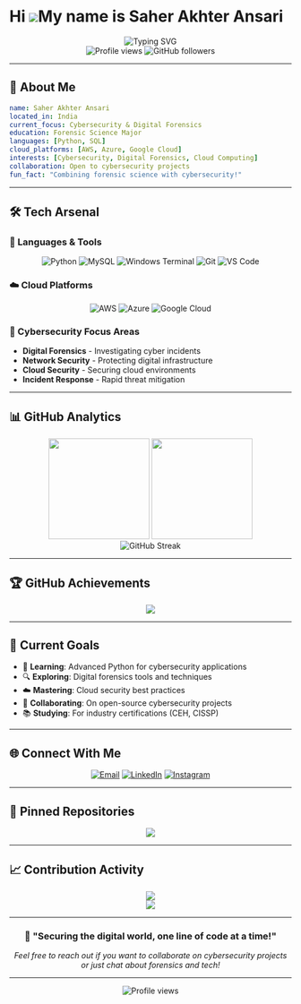# Hi ![](https://user-images.githubusercontent.com/18350557/176309783-0785949b-9127-417c-8b55-ab5a4333674e.gif)My name is Saher Akhter Ansari

<div align="center">
  <img src="https://readme-typing-svg.herokuapp.com?font=Fira+Code&pause=1000&color=00D9FF&center=true&vCenter=true&width=435&lines=Cybersecurity+Enthusiast;Forensic+Science+Major;Python+Developer;Cloud+Computing+Explorer" alt="Typing SVG" />
</div>

<div align="center">
  <img src="https://komarev.com/ghpvc/?username=SaherAnsari&color=0e75b6&style=flat" alt="Profile views" />
  <img src="https://img.shields.io/github/followers/SaherAnsari?label=Followers&style=social" alt="GitHub followers" />
</div>

---

## 🚀 About Me

```yaml
name: Saher Akhter Ansari
located_in: India
current_focus: Cybersecurity & Digital Forensics
education: Forensic Science Major
languages: [Python, SQL]
cloud_platforms: [AWS, Azure, Google Cloud]
interests: [Cybersecurity, Digital Forensics, Cloud Computing]
collaboration: Open to cybersecurity projects
fun_fact: "Combining forensic science with cybersecurity!"
```

---

## 🛠️ Tech Arsenal

### 🔧 Languages & Tools
<div align="center">
  
![Python](https://img.shields.io/badge/Python-3776AB?style=for-the-badge&logo=python&logoColor=white)
![MySQL](https://img.shields.io/badge/MySQL-005C84?style=for-the-badge&logo=mysql&logoColor=white)
![Windows Terminal](https://img.shields.io/badge/Windows%20Terminal-4D4D4D?style=for-the-badge&logo=windows-terminal&logoColor=white)
![Git](https://img.shields.io/badge/Git-F05032?style=for-the-badge&logo=git&logoColor=white)
![VS Code](https://img.shields.io/badge/VS%20Code-007ACC?style=for-the-badge&logo=visual-studio-code&logoColor=white)

</div>

### ☁️ Cloud Platforms
<div align="center">
  
![AWS](https://img.shields.io/badge/AWS-232F3E?style=for-the-badge&logo=amazon-aws&logoColor=white)
![Azure](https://img.shields.io/badge/Microsoft_Azure-0089D0?style=for-the-badge&logo=microsoft-azure&logoColor=white)
![Google Cloud](https://img.shields.io/badge/Google_Cloud-4285F4?style=for-the-badge&logo=google-cloud&logoColor=white)

</div>

### 🔐 Cybersecurity Focus Areas
- **Digital Forensics** - Investigating cyber incidents
- **Network Security** - Protecting digital infrastructure
- **Cloud Security** - Securing cloud environments
- **Incident Response** - Rapid threat mitigation

---

## 📊 GitHub Analytics

<div align="center">
  <img height="180em" src="https://github-readme-stats.vercel.app/api?username=SaherAnsari&show_icons=true&theme=radical&include_all_commits=true&count_private=false"/>
  <img height="180em" src="https://github-readme-stats.vercel.app/api/top-langs/?username=SaherAnsari&layout=compact&langs_count=8&theme=radical"/>
</div>

<div align="center">
  <img src="https://streak-stats.demolab.com/?user=SaherAnsari&theme=radical" alt="GitHub Streak" />
</div>

<!-- Alternative Stats (uncomment if above doesn't work) -->
<!-- 
<div align="center">
  <img src="https://github-profile-summary-cards.vercel.app/api/cards/profile-details?username=SaherAnsari&theme=radical" />
</div>
-->

---

## 🏆 GitHub Achievements

<div align="center">
  <img src="https://github-profile-trophy.vercel.app/?username=SaherAnsari&theme=radical&no-frame=false&no-bg=false&margin-w=4" />
</div>

---

## 🎯 Current Goals

- 🌱 **Learning**: Advanced Python for cybersecurity applications
- 🔍 **Exploring**: Digital forensics tools and techniques
- ☁️ **Mastering**: Cloud security best practices
- 🤝 **Collaborating**: On open-source cybersecurity projects
- 📚 **Studying**: For industry certifications (CEH, CISSP)

---

## 🌐 Connect With Me

<div align="center">
  
[![Email](https://img.shields.io/badge/Email-D14836?style=for-the-badge&logo=gmail&logoColor=white)](mailto:saheransari1423@gmail.com)
[![LinkedIn](https://img.shields.io/badge/LinkedIn-0077B5?style=for-the-badge&logo=linkedin&logoColor=white)](https://www.linkedin.com/in/saher-ansari-387814228/)
[![Instagram](https://img.shields.io/badge/Instagram-E4405F?style=for-the-badge&logo=instagram&logoColor=white)](https://www.instagram.com/saheransari/?hl=en)

</div>

---

## 📌 Pinned Repositories

<div align="center">
  <a href="https://github.com/SaherAnsari/repo1">
    <img src="https://github-readme-stats.vercel.app/api/pin/?username=SaherAnsari&repo=repo1&theme=radical" />
  </a>
</div>

---

## 📈 Contribution Activity

<div align="center">
  <img src="https://github-readme-activity-graph.vercel.app/graph?username=SaherAnsari&bg_color=0d1117&color=e73c7e&line=e73c7e&point=ffffff&area=true&hide_border=true" />
</div>

<!-- Backup Activity Graph -->
<div align="center">
  <img src="https://github-profile-summary-cards.vercel.app/api/cards/profile-details?username=SaherAnsari&theme=github_dark" />
</div>

---

<div align="center">
  
### 🚀 "Securing the digital world, one line of code at a time!"

*Feel free to reach out if you want to collaborate on cybersecurity projects or just chat about forensics and tech!*

</div>

---

<div align="center">
  <img src="https://komarev.com/ghpvc/?username=SaherAnsari&style=for-the-badge&background=1a1b27&color=70a5fd" alt="Profile views" />
</div>

